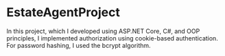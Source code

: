 # EstateAgentProject
In this project, which I developed using ASP.NET Core, C#, and OOP principles, I implemented authorization using cookie-based authentication. For password hashing, I used the bcrypt algorithm.
